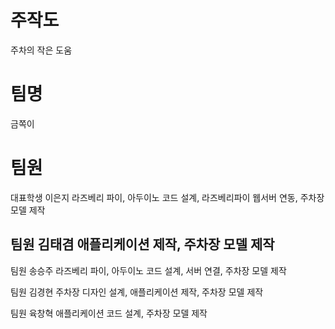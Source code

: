 # 주작도
주차의 작은 도움

# 팀명
금쪽이

# 팀원
대표학생
이은지
라즈베리 파이, 아두​이노 코드 설계, 라즈베리파이 웹서​버 연동, 주차장 모델 제작

팀원
김태겸
애플리케이션 제작, 주차장 모델 제작
-
팀원
송승주
라즈베리 파이, 아두이​노 코드 설계, 서버 연결, 주차장 모델 제작

팀원
김경현
주차장 디자인 설계, 애플리케이션 제작, 주차장 모델 제작

팀원
육창혁
애플리케이션 코드 설계, 주차장 모델 제작
